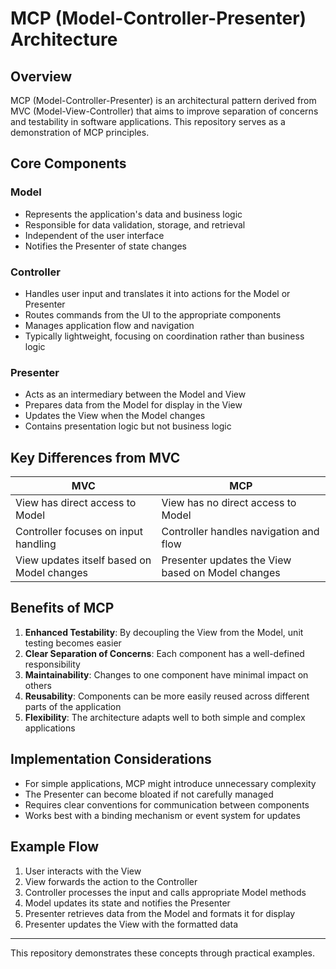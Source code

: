 # MCP (Model-Controller-Presenter) Architecture

## Overview

MCP (Model-Controller-Presenter) is an architectural pattern derived from MVC (Model-View-Controller) that aims to improve separation of concerns and testability in software applications. This repository serves as a demonstration of MCP principles.

## Core Components

### Model
- Represents the application's data and business logic
- Responsible for data validation, storage, and retrieval
- Independent of the user interface
- Notifies the Presenter of state changes

### Controller
- Handles user input and translates it into actions for the Model or Presenter
- Routes commands from the UI to the appropriate components
- Manages application flow and navigation
- Typically lightweight, focusing on coordination rather than business logic

### Presenter
- Acts as an intermediary between the Model and View
- Prepares data from the Model for display in the View
- Updates the View when the Model changes
- Contains presentation logic but not business logic

## Key Differences from MVC

| MVC | MCP |
|-----|-----|
| View has direct access to Model | View has no direct access to Model |
| Controller focuses on input handling | Controller handles navigation and flow |
| View updates itself based on Model changes | Presenter updates the View based on Model changes |

## Benefits of MCP

1. **Enhanced Testability**: By decoupling the View from the Model, unit testing becomes easier
2. **Clear Separation of Concerns**: Each component has a well-defined responsibility
3. **Maintainability**: Changes to one component have minimal impact on others
4. **Reusability**: Components can be more easily reused across different parts of the application
5. **Flexibility**: The architecture adapts well to both simple and complex applications

## Implementation Considerations

- For simple applications, MCP might introduce unnecessary complexity
- The Presenter can become bloated if not carefully managed
- Requires clear conventions for communication between components
- Works best with a binding mechanism or event system for updates

## Example Flow

1. User interacts with the View
2. View forwards the action to the Controller
3. Controller processes the input and calls appropriate Model methods
4. Model updates its state and notifies the Presenter
5. Presenter retrieves data from the Model and formats it for display
6. Presenter updates the View with the formatted data

---

This repository demonstrates these concepts through practical examples.
